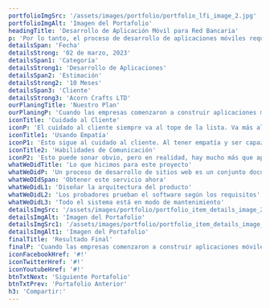 ```yaml
---
portfolioImgSrc: '/assets/images/portfolio/portfolio_lfi_image_2.jpg'
portfolioImgAlt: 'Imagen del Portafolio'
headingTitle: 'Desarrollo de Aplicación Móvil para Red Bancaria'
p: 'Por lo tanto, el proceso de desarrollo de aplicaciones móviles requiere crear software que pueda ser instalado en el dispositivo, y habilitar servicios backend para el acceso a datos a través de APIs, y probar la aplicación en dispositivos objetivo. Java, Python, C++, Kotlin, y Rust son lenguajes populares para el desarrollo de aplicaciones.'
detailsSpan: 'Fecha'
detailsStrong: '02 de marzo, 2023'
detailsSpan1: 'Categoría'
detailsStrong1: 'Desarrollo de Aplicaciones'
detailsSpan2: 'Estimación'
detailsStrong2: '10 Meses'
detailsSpan3: 'Cliente'
detailsStrong3: 'Acorn Crafts LTD'
ourPlaningTitle: 'Nuestro Plan'
ourPlaningP: 'Cuando las empresas comenzaron a construir aplicaciones móviles, una preocupación era la proliferación de tecnología del lado del cliente. Las empresas se habían acostumbrado a estandarizar en una plataforma, como Java™ EE. Al estandarizar en una plataforma, un negocio podría contener un conjunto de habilidades en torno a una arquitectura estándar. Los dispositivos móviles tienen sus propios SDK de aplicaciones, lo que resulta en una proliferación de opciones del lado del cliente.'
iconTitle: 'Cuidado al Cliente'
iconP: 'El cuidado al cliente siempre va al tope de la lista. Va más allá de simplemente cuidar a los clientes y asegurarse de que estén contentos con sus servicios. Es un cuidado genuino.'
iconTitle1: 'Usando Empatía'
iconP1: 'Esto sigue al cuidado al cliente. Al tener empatía y ser capaz de ponerse en el lugar de su cliente, podrá llevar el cuidado al cliente al siguiente nivel.'
iconTitle2: 'Habilidades de Comunicación'
iconP2: 'Esto puede sonar obvio, pero en realidad, hay mucho más que aprender sobre cómo comunicarse con un cliente. Primero, debe ser capaz de hablar abiertamente.'
whatWeDidTitle: 'Lo que hicimos para este proyecto'
whatWeDidP: 'Un proceso de desarrollo de sitios web es un conjunto documentado y predecible de pasos a seguir para completar con éxito un proyecto de desarrollo de sitios web o aplicación web. Este proceso ayuda a alinear los recursos de desarrollo, las partes interesadas y los miembros del equipo para garantizar que todos los aspectos del proyecto se aborden y se entreguen a tiempo.'
whatWeDIdSpan: 'Obtener este servicio ahora'
whatWeDidL1: 'Diseñar la arquitectura del producto'
whatWeDidL2: 'Los probadores prueban el software según los requisitos'
whatWeDidL3: 'Todo el sistema está en modo de mantenimiento'
detailsImgSrc: '/assets/images/portfolio/portfolio_item_details_image_2.jpg'
detailsImgAlt: 'Imagen del Portafolio'
detailsImgSrc1: '/assets/images/portfolio/portfolio_item_details_image_3.jpg'
detailsImgAlt1: 'Imagen del Portafolio'
finalTitle: 'Resultado Final'
finalP: 'Cuando las empresas comenzaron a construir aplicaciones móviles, una preocupación era la proliferación de tecnología del lado del cliente. Las empresas se habían acostumbrado a estandarizar en una plataforma, como Java™ EE. Al estandarizar en una plataforma, un negocio podría contener un conjunto de habilidades en torno a una arquitectura estándar. Los dispositivos móviles tienen sus propios SDK de aplicaciones, lo que resulta en una proliferación de opciones del lado del cliente.'
iconFacebookHref: '#!'
iconTwitterHref: '#!'
iconYoutubeHref: '#!'
btnTxtNext: 'Siguiente Portafolio'
btnTxtPrev: 'Portafolio Anterior'
h3: 'Compartir:'
---
```

